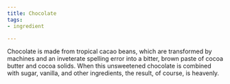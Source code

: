 ```yaml
---
title: Chocolate
tags:
- ingredient

---
```

Chocolate is made from tropical cacao beans, which are transformed by machines and an inveterate spelling error into a bitter, brown paste of cocoa butter and cocoa solids. When this unsweetened chocolate is combined with sugar, vanilla, and other ingredients, the result, of course, is heavenly.
